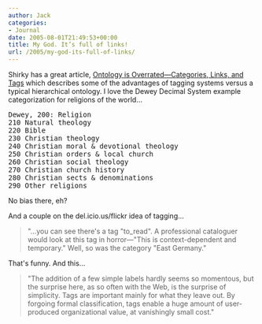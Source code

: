 ```yaml
---
author: Jack
categories:
- Journal
date: 2005-08-01T21:49:53+00:00
title: My God. It’s full of links!
url: /2005/my-god-its-full-of-links/
---
```


Shirky has a great article, [Ontology is Overrated&#8212;Categories, Links, and Tags][1] which describes some of the advantages of tagging systems versus a typical hierarchical ontology. I love the Dewey Decimal System example categorization for religions of the world&#8230;

<pre>Dewey, 200: Religion
210 Natural theology
220 Bible
230 Christian theology
240 Christian moral &#38; devotional theology
250 Christian orders &#38; local church
260 Christian social theology
270 Christian church history
280 Christian sects &#38; denominations
290 Other religions</pre>

No bias there, eh?

And a couple on the del.icio.us/flickr idea of tagging&#8230;

> 
> 
> "&#8230;you can see there's a tag "to_read". A professional cataloguer would look at this tag in horror&#8212;"This is context-dependent and temporary." Well, so was the category "East Germany."
> 
> 

That's funny. And this&#8230;

> 
> 
> "The addition of a few simple labels hardly seems so momentous, but the surprise here, as so often with the Web, is the surprise of simplicity. Tags are important mainly for what they leave out. By forgoing formal classification, tags enable a huge amount of user-produced organizational value, at vanishingly small cost."
> 
>

 [1]: http://www.shirky.com/writings/ontology_overrated.html